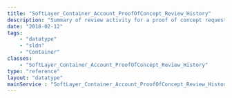 ```yaml
---
title: "SoftLayer_Container_Account_ProofOfConcept_Review_History"
description: "Summary of review activity for a proof of concept request. "
date: "2018-02-12"
tags:
    - "datatype"
    - "sldn"
    - "Container"
classes:
    - "SoftLayer_Container_Account_ProofOfConcept_Review_History"
type: "reference"
layout: "datatype"
mainService : "SoftLayer_Container_Account_ProofOfConcept_Review_History"
---
```

